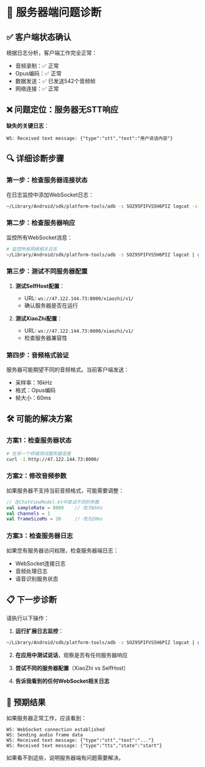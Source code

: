 # 🎯 服务器端问题诊断

## ✅ **客户端状态确认**
根据日志分析，客户端工作完全正常：
- 音频录制：✅ 正常
- Opus编码：✅ 正常  
- 数据发送：✅ 已发送542个音频帧
- 网络连接：✅ 正常

## ❌ **问题定位：服务器无STT响应**

**缺失的关键日志**：
```
WS: Received text message: {"type":"stt","text":"用户说话内容"}
```

## 🔍 **详细诊断步骤**

### **第一步：检查服务器连接状态**

在日志监控中添加WebSocket日志：

```bash
~/Library/Android/sdk/platform-tools/adb -s SOZ95PIFVS5H6PIZ logcat -s AudioRecorder ChatViewModel WS OpusEncoder OpusDecoder WebsocketProtocol
```

### **第二步：检查服务器响应**

监控所有WebSocket消息：

```bash
# 监控所有网络相关日志
~/Library/Android/sdk/platform-tools/adb -s SOZ95PIFVS5H6PIZ logcat | grep -E "(WS|WebSocket|HTTP|JSON|stt|tts)"
```

### **第三步：测试不同服务器配置**

1. **测试SelfHost配置**：
   - URL: `ws://47.122.144.73:8000/xiaozhi/v1/`
   - 确认服务器是否在运行

2. **测试XiaoZhi配置**：
   - URL: `ws://47.122.144.73:8000/xiaozhi/v1/`
   - 检查服务器兼容性

### **第四步：音频格式验证**

服务器可能期望不同的音频格式。当前客户端发送：
- 采样率：16kHz
- 格式：Opus编码
- 帧大小：60ms

## 🛠️ **可能的解决方案**

### **方案1：检查服务器状态**

```bash
# 在另一个终端测试服务器连接
curl -I http://47.122.144.73:8000/
```

### **方案2：修改音频参数**

如果服务器不支持当前音频格式，可能需要调整：

```kotlin
// 在ChatViewModel.kt中尝试不同的参数
val sampleRate = 8000    // 改为8kHz
val channels = 1
val frameSizeMs = 20     // 改为20ms
```

### **方案3：检查服务器日志**

如果您有服务器访问权限，检查服务器端日志：
- WebSocket连接日志
- 音频处理日志
- 语音识别服务状态

## 📋 **下一步诊断**

请执行以下操作：

1. **运行扩展日志监控**：
```bash
~/Library/Android/sdk/platform-tools/adb -s SOZ95PIFVS5H6PIZ logcat | grep -E "(WS|WebSocket|Received|stt|error)"
```

2. **在应用中测试说话**，观察是否有任何服务器响应

3. **尝试不同的服务器配置**（XiaoZhi vs SelfHost）

4. **告诉我看到的任何WebSocket相关日志**

## 🎯 **预期结果**

如果服务器正常工作，应该看到：
```
WS: WebSocket connection established
WS: Sending audio frame data
WS: Received text message: {"type":"stt","text":"..."}
WS: Received text message: {"type":"tts","state":"start"}
```

如果看不到这些，说明服务器端有问题需要解决。 